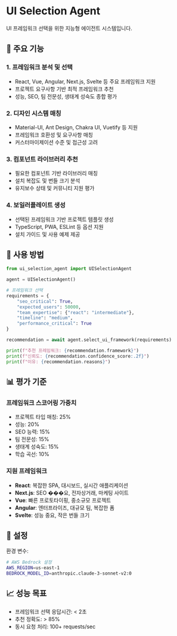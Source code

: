 # UI Selection Agent

UI 프레임워크 선택을 위한 지능형 에이전트 시스템입니다.

## 🎯 주요 기능

### 1. 프레임워크 분석 및 선택
- React, Vue, Angular, Next.js, Svelte 등 주요 프레임워크 지원
- 프로젝트 요구사항 기반 최적 프레임워크 추천
- 성능, SEO, 팀 전문성, 생태계 성숙도 종합 평가

### 2. 디자인 시스템 매칭
- Material-UI, Ant Design, Chakra UI, Vuetify 등 지원
- 프레임워크 호환성 및 요구사항 매칭
- 커스터마이제이션 수준 및 접근성 고려

### 3. 컴포넌트 라이브러리 추천
- 필요한 컴포넌트 기반 라이브러리 매칭
- 설치 복잡도 및 번들 크기 분석
- 유지보수 상태 및 커뮤니티 지원 평가

### 4. 보일러플레이트 생성
- 선택된 프레임워크 기반 프로젝트 템플릿 생성
- TypeScript, PWA, ESLint 등 옵션 지원
- 설치 가이드 및 사용 예제 제공

## 🚀 사용 방법

```python
from ui_selection_agent import UISelectionAgent

agent = UISelectionAgent()

# 프레임워크 선택
requirements = {
    "seo_critical": True,
    "expected_users": 50000,
    "team_expertise": {"react": "intermediate"},
    "timeline": "medium",
    "performance_critical": True
}

recommendation = await agent.select_ui_framework(requirements)

print(f"추천 프레임워크: {recommendation.framework}")
print(f"신뢰도: {recommendation.confidence_score:.2f}")
print(f"이유: {recommendation.reasons}")
```

## 📊 평가 기준

### 프레임워크 스코어링 가중치
- 프로젝트 타입 매칭: 25%
- 성능: 20%
- SEO 능력: 15%
- 팀 전문성: 15%
- 생태계 성숙도: 15%
- 학습 곡선: 10%

### 지원 프레임워크
- **React**: 복잡한 SPA, 대시보드, 실시간 애플리케이션
- **Next.js**: SEO ���요, 전자상거래, 마케팅 사이트
- **Vue**: 빠른 프로토타이핑, 중소규모 프로젝트
- **Angular**: 엔터프라이즈, 대규모 팀, 복잡한 폼
- **Svelte**: 성능 중요, 작은 번들 크기

## 🔧 설정

환경 변수:
```bash
# AWS Bedrock 설정
AWS_REGION=us-east-1
BEDROCK_MODEL_ID=anthropic.claude-3-sonnet-v2:0
```

## 📈 성능 목표

- 프레임워크 선택 응답시간: < 2초
- 추천 정확도: > 85%
- 동시 요청 처리: 100+ requests/sec